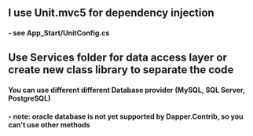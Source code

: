 ﻿
## I use Unit.mvc5 for dependency injection
#### - see App_Start/UnitConfig.cs

## Use Services folder for data access layer or create new class library to separate the code

#### You can use different different Database provider (MySQL, SQL Server, PostgreSQL)
#### - note: oracle database is not yet supported by Dapper.Contrib, so you can't use other methods
